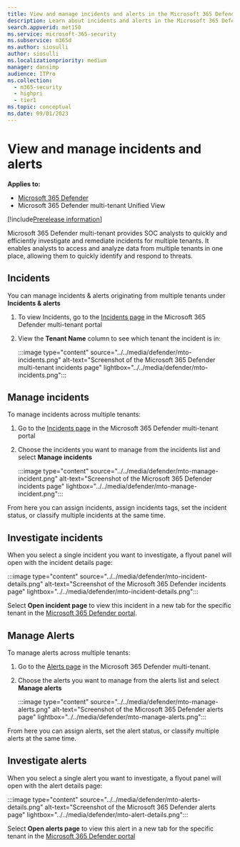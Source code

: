```yaml
---
title: View and manage incidents and alerts in the Microsoft 365 Defender multi-tenant 
description: Learn about incidents and alerts in the Microsoft 365 Defender multi-tenant
search.appverid: met150
ms.service: microsoft-365-security
ms.subservice: m365d
ms.author: siosulli
author: siosulli
ms.localizationpriority: medium
manager: dansimp
audience: ITPro
ms.collection: 
  - m365-security
  - highpri
  - tier1
ms.topic: conceptual
ms.date: 09/01/2023
---
```


# View and manage incidents and alerts

**Applies to:**

- [Microsoft 365 Defender](https://go.microsoft.com/fwlink/?linkid=2118804)
- Microsoft 365 Defender multi-tenant Unified View

[!include[Prerelease information](../../includes/prerelease.md)]

Microsoft 365 Defender multi-tenant provides SOC analysts to quickly and efficiently investigate and remediate incidents for multiple tenants. It enables analysts to access and analyze data from multiple tenants in one place, allowing them to quickly identify and respond to threats.

## Incidents

You can manage incidents & alerts originating from multiple tenants under **Incidents & alerts**

1. To view Incidents, go to the [Incidents page](https://mto.security.microsoft.com/incidents) in the Microsoft 365 Defender multi-tenant portal
2. View the **Tenant Name** column to see which tenant the incident is in:

   :::image type="content" source="../../media/defender/mto-incidents.png" alt-text="Screenshot of the Microsoft 365 Defender multi-tenant incidents page" lightbox="../../media/defender/mto-incidents.png":::

## Manage incidents

To manage incidents across multiple tenants:

1. Go to the [Incidents page](https://mto.security.microsoft.com/incidents) in the Microsoft 365 Defender multi-tenant portal
2. Choose the incidents you want to manage from the incidents list and select **Manage incidents**

   :::image type="content" source="../../media/defender/mto-manage-incident.png" alt-text="Screenshot of the Microsoft 365 Defender incidents page" lightbox="../../media/defender/mto-manage-incident.png":::

From here you can assign incidents, assign incidents tags, set the incident status, or classify multiple incidents at the same time.

## Investigate incidents

When you select a single incident you want to investigate, a flyout panel will open with the incident details page:

   :::image type="content" source="../../media/defender/mto-incident-details.png" alt-text="Screenshot of the Microsoft 365 Defender incidents page" lightbox="../../media/defender/mto-incident-details.png":::

Select **Open incident page** to view this incident in a new tab for the specific tenant in the [Microsoft 365 Defender portal](https://security.microsoft.com).

## Manage Alerts

To manage alerts across multiple tenants:

1. Go to the [Alerts page](https://mto.security.microsoft.com/alerts) in the Microsoft 365 Defender multi-tenant.
2. Choose the alerts you want to manage from the alerts list and select **Manage alerts**

   :::image type="content" source="../../media/defender/mto-manage-alerts.png" alt-text="Screenshot of the Microsoft 365 Defender alerts page" lightbox="../../media/defender/mto-manage-alerts.png":::

From here you can assign alerts, set the alert status, or classify multiple alerts at the same time.

## Investigate alerts

When you select a single alert you want to investigate, a flyout panel will open with the alert details page:

   :::image type="content" source="../../media/defender/mto-alerts-details.png" alt-text="Screenshot of the Microsoft 365 Defender alerts page" lightbox="../../media/defender/mto-alert-details.png":::

Select **Open alerts page** to view this alert in a new tab for the specific tenant in the [Microsoft 365 Defender portal](https://security.microsoft.com)

